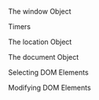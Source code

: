 
The window Object

Timers

The location Object

The document Object

Selecting DOM Elements

Modifying DOM Elements
